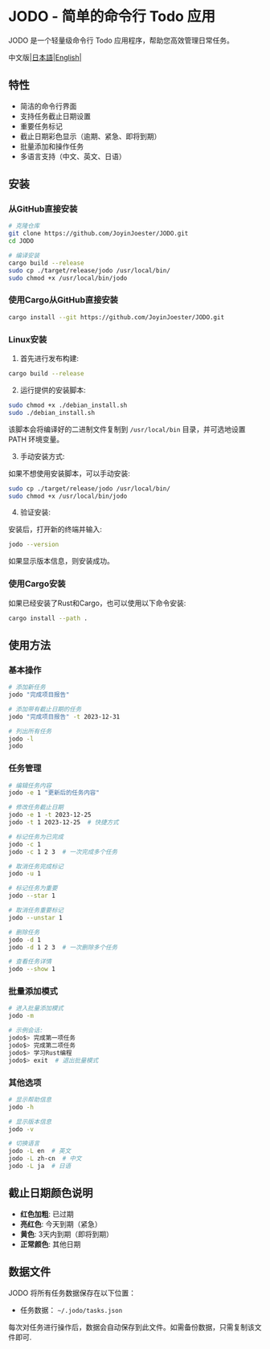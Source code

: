 # JODO - 简单的命令行 Todo 应用

JODO 是一个轻量级命令行 Todo 应用程序，帮助您高效管理日常任务。

中文版|[日本語](./README_JA.md)|[English](./README_EN.md)|

## 特性

- 简洁的命令行界面
- 支持任务截止日期设置
- 重要任务标记
- 截止日期彩色显示（逾期、紧急、即将到期）
- 批量添加和操作任务
- 多语言支持（中文、英文、日语）

## 安装

### 从GitHub直接安装

```bash
# 克隆仓库
git clone https://github.com/JoyinJoester/JODO.git
cd JODO

# 编译安装
cargo build --release
sudo cp ./target/release/jodo /usr/local/bin/
sudo chmod +x /usr/local/bin/jodo
```

### 使用Cargo从GitHub直接安装

```bash
cargo install --git https://github.com/JoyinJoester/JODO.git
```

### Linux安装

1. 首先进行发布构建:

```bash
cargo build --release
```

2. 运行提供的安装脚本:

```bash
sudo chmod +x ./debian_install.sh
sudo ./debian_install.sh
```

该脚本会将编译好的二进制文件复制到 `/usr/local/bin` 目录，并可选地设置 PATH 环境变量。

3. 手动安装方式:

如果不想使用安装脚本，可以手动安装:

```bash
sudo cp ./target/release/jodo /usr/local/bin/
sudo chmod +x /usr/local/bin/jodo
```

4. 验证安装:

安装后，打开新的终端并输入:

```bash
jodo --version
```

如果显示版本信息，则安装成功。

### 使用Cargo安装

如果已经安装了Rust和Cargo，也可以使用以下命令安装:

```bash
cargo install --path .
```

## 使用方法

### 基本操作

```bash
# 添加新任务
jodo "完成项目报告"

# 添加带有截止日期的任务
jodo "完成项目报告" -t 2023-12-31

# 列出所有任务
jodo -l
jodo
```

### 任务管理

```bash
# 编辑任务内容
jodo -e 1 "更新后的任务内容"

# 修改任务截止日期
jodo -e 1 -t 2023-12-25
jodo -t 1 2023-12-25  # 快捷方式

# 标记任务为已完成
jodo -c 1
jodo -c 1 2 3  # 一次完成多个任务

# 取消任务完成标记
jodo -u 1

# 标记任务为重要
jodo --star 1

# 取消任务重要标记
jodo --unstar 1

# 删除任务
jodo -d 1
jodo -d 1 2 3  # 一次删除多个任务

# 查看任务详情
jodo --show 1
```

### 批量添加模式

```bash
# 进入批量添加模式
jodo -m

# 示例会话:
jodo$> 完成第一项任务
jodo$> 完成第二项任务
jodo$> 学习Rust编程
jodo$> exit  # 退出批量模式
```

### 其他选项

```bash
# 显示帮助信息
jodo -h

# 显示版本信息
jodo -v

# 切换语言
jodo -L en  # 英文
jodo -L zh-cn  # 中文
jodo -L ja  # 日语
```

## 截止日期颜色说明

- **红色加粗**: 已过期
- **亮红色**: 今天到期（紧急）
- **黄色**: 3天内到期（即将到期）
- **正常颜色**: 其他日期

## 数据文件

JODO 将所有任务数据保存在以下位置：

- 任务数据： `~/.jodo/tasks.json`

每次对任务进行操作后，数据会自动保存到此文件。如需备份数据，只需复制该文件即可.


